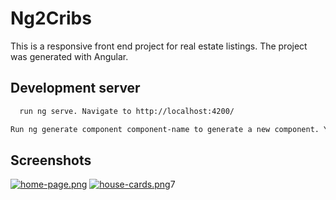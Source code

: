 
# Ng2Cribs

This is a responsive front end project for real estate listings. The project was generated with Angular.

## Development server

```bash
  run ng serve. Navigate to http://localhost:4200/
```

```bash
Run ng generate component component-name to generate a new component. You can also use ng generate directive|pipe|service.

```


## Screenshots
[![home-page.png](https://i.postimg.cc/Xq1gLLgN/home-page.png)](https://postimg.cc/XBFF7wht)
[![house-cards.png](https://i.postimg.cc/9QZGwCsQ/house-cards.png)](https://postimg.cc/yD6Jw4VM)7
